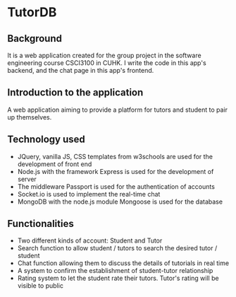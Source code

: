 # TutorDB

## Background
It is a web application created for the group project in the software engineering course CSCI3100 in CUHK. I write the code in this app's backend, and the chat page in this app's frontend.

## Introduction to the application 
A web application aiming to provide a platform for tutors and student to pair up themselves. 

## Technology used 
- JQuery, vanilla JS, CSS templates from w3schools are used for the development of front end
- Node.js with the framework Express is used for the development of server
- The middleware Passport is used for the authentication of accounts
- Socket.io is used to implement the real-time chat
- MongoDB with the node.js module Mongoose is used for the database

## Functionalities
- Two different kinds of account: Student and Tutor
- Search function to allow student / tutors to search the desired tutor / student
- Chat function allowing them to discuss the details of tutorials in real time
- A system to confirm the establishment of student-tutor relationship
- Rating system to let the student rate their tutors. Tutor's rating will be visible to public 